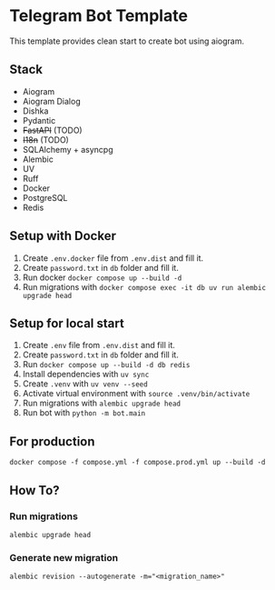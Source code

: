 # Telegram Bot Template
This template provides clean start to create bot using aiogram.

## Stack
- Aiogram
- Aiogram Dialog
- Dishka
- Pydantic
- ~~FastAPI~~ (TODO)
- ~~I18n~~ (TODO)
- SQLAlchemy + asyncpg
- Alembic
- UV
- Ruff
- Docker
- PostgreSQL
- Redis


## Setup with Docker
1. Create `.env.docker` file from `.env.dist` and fill it.
2. Create `password.txt` in `db` folder and fill it.
3. Run docker `docker compose up --build -d`
4. Run migrations with `docker compose exec -it db uv run alembic upgrade head`

## Setup for local start
1. Create `.env` file from `.env.dist` and fill it.
2. Create `password.txt` in `db` folder and fill it.
3. Run `docker compose up --build -d db redis`
4. Install dependencies with `uv sync`
5. Create `.venv` with `uv venv --seed`
6. Activate virtual environment with `source .venv/bin/activate`
7. Run migrations with `alembic upgrade head`
8. Run bot with `python -m bot.main`

## For production
`docker compose -f compose.yml -f compose.prod.yml up --build -d`

## How To?

### Run migrations
```shell
alembic upgrade head
```

### Generate new migration
```shell
alembic revision --autogenerate -m="<migration_name>"
```
